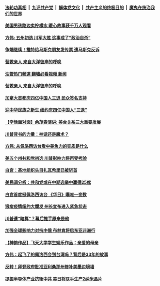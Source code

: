 ####  [法轮功真相](../../../../basic/blob/master/README.md?t=08061431) &nbsp;|&nbsp; [九评共产党](../../../../9ping.md/blob/master/README.md?t=08061431) &nbsp;|&nbsp; [解体党文化](../../../../jtdwh.md/blob/master/README.md?t=08061431)  &nbsp;|&nbsp; [共产主义的终极目的](../../../../gczydzjmd.md/blob/master/README.md?t=08061431) &nbsp;|&nbsp; [魔鬼在统治我们的世界](../../../../mgztzwmdsj.md/blob/master/README.md?t=08061431) 

#### [美国男孩路边卖柠檬水 暖心故事获千万人观看](../pages/soh6/643436.md?t=08061431) 
#### [方伟: 五州初选 川军大胜 这事成了“政治自杀”](../pages/soh6/643370.md?t=08061431) 
#### [争端继续！推特给马斯克朋友发传票 遭马斯克反诉](../pages/soh6/643190.md?t=08061431) 
#### [营救亲人  来自大洋彼岸的呼唤](../pages/soh6/643085.md?t=08061431) 
#### [油管热门频道 翻墙必看视频 新闻](http://45.76.130.85:81/youtube.html?08061431)
#### [营救亲人  来自大洋彼岸的呼唤](../pages/soh6/643085.md?t=08061431) 
#### [加拿大首都庆四亿中国人三退 民众签名支持](../pages/soh6/643058.md?t=08061431) 
#### [迎中华民族之新生  纽约庆四亿中国人“三退”](../pages/soh6/643010.md?t=08061431) 
#### [【辛恬面对面】余茂春演讲: 美台关系三大重要发展](../pages/soh6/643016.md?t=08061431) 
#### [川普背书的力量：神话还是魔术？](../pages/soh6/642902.md?t=08061431) 
#### [方伟: 从佩洛西访台看中美角力的实质是什么](../pages/soh6/642791.md?t=08061431) 
#### [美五个州共和党初选 川普影响力将再受考验](../pages/soh6/642587.md?t=08061431) 
#### [白宫：基地组织头目扎瓦希里已被斩首](../pages/soh6/642308.md?t=08061431) 
#### [美民调分析：共和党或在中期选举中赢得25席](../pages/soh6/642293.md?t=08061431) 
#### [白宫首度挺佩洛西访台 《华日》曝唯一变数](../pages/soh6/642284.md?t=08061431) 
#### [猴痘疫情纽约大爆发 州长宣布进入紧急状态](../pages/soh6/642047.md?t=08061431) 
#### [川普遭“暗算”？幕后推手原来是他](../pages/soh6/642023.md?t=08061431) 
#### [加强全球影响力对抗中俄 布林肯将启东亚非洲行](../pages/soh6/642020.md?t=08061431) 
#### [【神韵作品】飞天大学学生娱乐作品：亲爱的母亲](../pages/soh6/641870.md?t=08061431) 
#### [方伟：起飞了的佩洛西会到台湾吗？背后是33年的故事 ](../pages/soh6/641774.md?t=08061431) 
#### [反转！拜登政府批准亚利桑那州修补美墨边境墙](../pages/soh6/641627.md?t=08061431) 
#### [提振半导体产业抗衡中共 美日将联手生产2纳米晶片](../pages/soh6/641618.md?t=08061431) 
<img src='http://gfw-breaker.win/goodnews/indexes/soh6.md' width='0px' height='0px'/>
